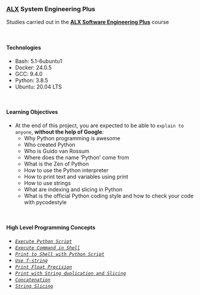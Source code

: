 ### [ALX](https://www.alxafrica.com/) System Engineering Plus

Studies carried out in the **[ALX Software Engineering Plus](https://www.alxafrica.com/software-engineering-plus/)** course

<br />

#### Technologies

* Bash:     5.1-6ubuntu1
* Docker:   24.0.5
* GCC:      9.4.0
* Python:   3.8.5
* Ubuntu:   20.04 LTS

<br />

#### Learning Objectives

* At the end of this project, you are expected to be able to `explain to anyone`, **without the help of Google**:
    * Why Python programming is awesome
    * Who created Python
    * Who is Guido van Rossum
    * Where does the name ‘Python’ come from
    * What is the Zen of Python
    * How to use the Python interpreter
    * How to print text and variables using print
    * How to use strings
    * What are indexing and slicing in Python
    * What is the official Python coding style and how to check your code with pycodestyle

<br />

#### High Level Programming Concepts

* _[`Execute Python Script`](0-run)_
* _[`Execute Command in Shell`](1-run_inline)_
* _[`Print to Shell with Python Script`](2-print.py)_
* _[`Use f-string`](3-print_number.py)_
* _[`Print Float Precision`](4-print_float.py)_
* _[`Print with String duplication and Slicing`](5-print_string.py)_
* _[`Concatenation`](6-concat.py)_
* _[`String Slicing`](7-edges.py)_

<br />
